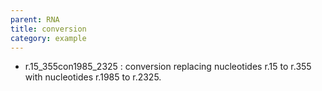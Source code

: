 ```yaml
---
parent: RNA
title: conversion
category: example
---
```


*	r.15_355con1985_2325
	: conversion replacing nucleotides r.15 to r.355 with nucleotides r.1985 to r.2325.